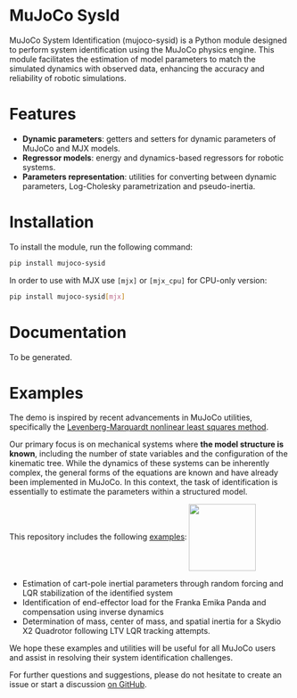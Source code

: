 # MuJoCo SysId

MuJoCo System Identification (mujoco-sysid) is a Python module designed to perform system identification using the MuJoCo physics engine. This module facilitates the estimation of model parameters to match the simulated dynamics with observed data, enhancing the accuracy and reliability of robotic simulations.

# Features

- **Dynamic parameters**: getters and setters for dynamic parameters of MuJoCo and MJX models.
- **Regressor models**: energy and dynamics-based regressors for robotic systems.
- **Parameters representation**: utilities for converting between dynamic parameters, Log-Cholesky parametrization and pseudo-inertia.

# Installation

To install the module, run the following command:

```bash
pip install mujoco-sysid
```

In order to use with MJX use `[mjx]` or `[mjx_cpu]` for CPU-only version:

```bash
pip install mujoco-sysid[mjx]
```

# Documentation

To be generated.

# Examples

<!-- # <h1><center>System Identification in Robotic Systems<br></center></h1> -->

The demo is inspired by recent advancements in MuJoCo utilities, specifically the [Levenberg-Marquardt nonlinear least squares method](https://colab.research.google.com/github/google-deepmind/mujoco/blob/main/python/least_squares.ipynb).

Our primary focus is on mechanical systems where **the model structure is known**, including the number of state variables and the configuration of the kinematic tree. While the dynamics of these systems can be inherently complex, the general forms of the equations are known and have already been implemented in MuJoCo. In this context, the task of identification is essentially to estimate the parameters within a structured model.

This repository includes the following [examples](examples/mujoco_sysid_demo.ipynb):
<a href="https://colab.research.google.com/github/lvjonok/mujoco-sysid/blob/master/examples/mujoco_sysid_demo.ipynb"><img src="https://colab.research.google.com/assets/colab-badge.svg" width="120" align="center"/></a>

- Estimation of cart-pole inertial parameters through random forcing and LQR stabilization of the identified system
- Identification of end-effector load for the Franka Emika Panda and compensation using inverse dynamics
- Determination of mass, center of mass, and spatial inertia for a Skydio X2 Quadrotor following LTV LQR tracking attempts.

We hope these examples and utilities will be useful for all MuJoCo users and assist in resolving their system identification challenges.

For further questions and suggestions, please do not hesitate to create an issue or start a discussion [on GitHub](https://github.com/lvjonok/mujoco-sysid/issues/new/choose).
